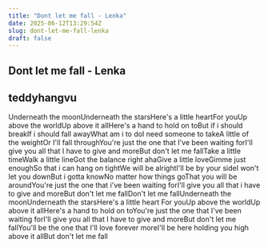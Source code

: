 ```yaml
---
title: "Dont let me fall - Lenka"
date: 2025-06-12T13:29:54Z
slug: dont-let-me-fall-lenka
draft: false
---
```


## Dont let me fall - Lenka

## teddyhangvu

Underneath the moonUnderneath the starsHere's a little heartFor youUp above the worldUp above it allHere's a hand to hold on toBut if i should breakIf i should fall awayWhat am i to doI need someone to takeA little of the weightOr I'll fall throughYou're just the one that I've been waiting forI'll give you all that I have to give and moreBut don't let me fallTake a little timeWalk a little lineGot the balance right ahaGive a little loveGimme just enoughSo that i can hang on tightWe will be alrightI'll be by your sideI won't let you downBut i gotta knowNo matter how things goThat you will be aroundYou're just the one that i've been waiting forI'll give you all that i have to give and moreBut don't let me fallDon't let me fallUnderneath the moonUnderneath the starsHere's a little heart For youUp above the worldUp above it allHere's a hand to hold on toYou're just the one that I've been waiting forI'll give you all that I have to give and moreBut don't let me fallYou'll be the one that I'll love forever moreI'll be here holding you high above it allBut don't let me fall